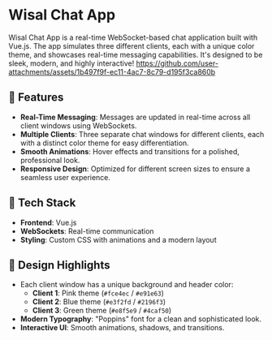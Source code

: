 # Wisal Chat App
Wisal Chat App is a real-time WebSocket-based chat application built with Vue.js. The app simulates three different clients, each with a unique color theme, and showcases real-time messaging capabilities. It's designed to be sleek, modern, and highly interactive!
https://github.com/user-attachments/assets/1b497f9f-ec11-4ac7-8c79-d195f3ca860b

## 🌟 Features
- **Real-Time Messaging**: Messages are updated in real-time across all client windows using WebSockets.
- **Multiple Clients**: Three separate chat windows for different clients, each with a distinct color theme for easy differentiation.
- **Smooth Animations**: Hover effects and transitions for a polished, professional look.
- **Responsive Design**: Optimized for different screen sizes to ensure a seamless user experience.

## 🚀 Tech Stack
- **Frontend**: Vue.js
- **WebSockets**: Real-time communication
- **Styling**: Custom CSS with animations and a modern layout

## 🎨 Design Highlights
- Each client window has a unique background and header color:
  - **Client 1**: Pink theme (`#fce4ec` / `#e91e63`)
  - **Client 2**: Blue theme (`#e3f2fd` / `#2196f3`)
  - **Client 3**: Green theme (`#e8f5e9` / `#4caf50`)
- **Modern Typography**: "Poppins" font for a clean and sophisticated look.
- **Interactive UI**: Smooth animations, shadows, and transitions.
